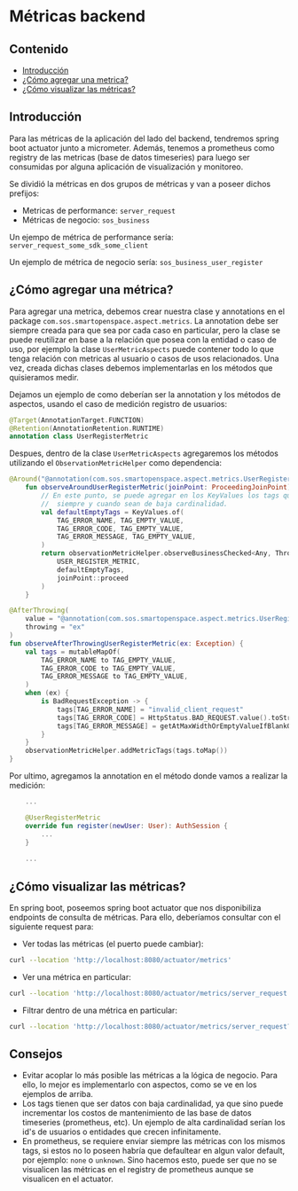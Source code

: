 # Métricas backend

## Contenido

- [Introducción](#introducción)
- [¿Cómo agregar una metrica?](#cómo-agregar-una-métrica)
- [¿Cómo visualizar las métricas?](#cómo-visualizar-las-métricas)

## Introducción

Para las métricas de la aplicación del lado del backend, tendremos spring boot actuator junto a micrometer. Además, tenemos a prometheus como registry de las metricas (base de datos timeseries) para luego ser consumidas por alguna aplicación de visualización y monitoreo.

Se dividió la métricas en dos grupos de métricas y van a poseer dichos prefijos:

- Metricas de performance: `server_request`
- Métricas de negocio: `sos_business`

Un ejempo de métrica de performance sería: `server_request_some_sdk_some_client`

Un ejemplo de métrica de negocio sería: `sos_business_user_register`


## ¿Cómo agregar una métrica?


Para agregar una metrica, debemos crear nuestra clase y annotations en el package `com.sos.smartopenspace.aspect.metrics`. La annotation debe ser siempre creada para que sea por cada caso en particular, pero la clase se puede reutilizar en base a la relación que posea con la entidad o caso de uso, por ejemplo la clase `UserMetricAspects` puede contener todo lo que tenga relación con metricas al usuario o casos de usos relacionados. Una vez, creada dichas clases debemos implementarlas en los métodos que quisieramos medir.


Dejamos un ejemplo de como deberían ser la annotation y los métodos de aspectos, usando el caso de medición registro de usuarios:

```kotlin
@Target(AnnotationTarget.FUNCTION)
@Retention(AnnotationRetention.RUNTIME)
annotation class UserRegisterMetric
```

Despues, dentro de la clase `UserMetricAspects` agregaremos los métodos utilizando el `ObservationMetricHelper` como dependencia:

```kotlin
@Around("@annotation(com.sos.smartopenspace.aspect.metrics.UserRegisterMetric)")
    fun observeAroundUserRegisterMetric(joinPoint: ProceedingJoinPoint): Any? {
        // En este punto, se puede agregar en los KeyValues los tags que se desean agregar
        //  siempre y cuando sean de baja cardinalidad.
        val defaultEmptyTags = KeyValues.of(
            TAG_ERROR_NAME, TAG_EMPTY_VALUE,
            TAG_ERROR_CODE, TAG_EMPTY_VALUE,
            TAG_ERROR_MESSAGE, TAG_EMPTY_VALUE,
        )
        return observationMetricHelper.observeBusinessChecked<Any, Throwable>(
            USER_REGISTER_METRIC,
            defaultEmptyTags,
            joinPoint::proceed
        )
    }

@AfterThrowing(
    value = "@annotation(com.sos.smartopenspace.aspect.metrics.UserRegisterMetric)",
    throwing = "ex"
)
fun observeAfterThrowingUserRegisterMetric(ex: Exception) {
    val tags = mutableMapOf(
        TAG_ERROR_NAME to TAG_EMPTY_VALUE,
        TAG_ERROR_CODE to TAG_EMPTY_VALUE,
        TAG_ERROR_MESSAGE to TAG_EMPTY_VALUE,
    )
    when (ex) {
        is BadRequestException -> {
            tags[TAG_ERROR_NAME] = "invalid_client_request"
            tags[TAG_ERROR_CODE] = HttpStatus.BAD_REQUEST.value().toString()
            tags[TAG_ERROR_MESSAGE] = getAtMaxWidthOrEmptyValueIfBlankOrNull(ex.message)
        }
    }
    observationMetricHelper.addMetricTags(tags.toMap())
}

```

Por ultimo, agregamos la annotation en el método donde vamos a realizar la medición:

```kotlin
    ...

    @UserRegisterMetric
    override fun register(newUser: User): AuthSession {
        ...
    }
    
    ...
```


## ¿Cómo visualizar las métricas?

En spring boot, poseemos spring boot actuator que nos disponibiliza endpoints de consulta de métricas. Para ello, deberíamos consultar con el siguiente request para:

- Ver todas las métricas (el puerto puede cambiar):

```bash
curl --location 'http://localhost:8080/actuator/metrics'
```


- Ver una métrica en particular:

```bash
curl --location 'http://localhost:8080/actuator/metrics/server_request'
```

- Filtrar dentro de una métrica en particular:

```bash
curl --location 'http://localhost:8080/actuator/metrics/server_request?tag=uri%3A%2FopenSpace%2F%7Bid%7D'
```


## Consejos

- Evitar acoplar lo más posible las métricas a la lógica de negocio. Para ello, lo mejor es implementarlo con aspectos, como se ve en los ejemplos de arriba.
- Los tags tienen que ser datos con baja cardinalidad, ya que sino puede incrementar los costos de mantenimiento de las base de datos timeseries (prometheus, etc). Un ejemplo de alta cardinalidad serían los id's de usuarios o entidades que crecen infinitamente.
- En prometheus, se requiere enviar siempre las métricas con los mismos tags, si estos no lo poseen habría que defaultear en algun valor default, por ejemplo: `none` o `unknown`. Sino hacemos esto, puede ser que no se visualicen las métricas en el registry de prometheus aunque se visualicen en el actuator.